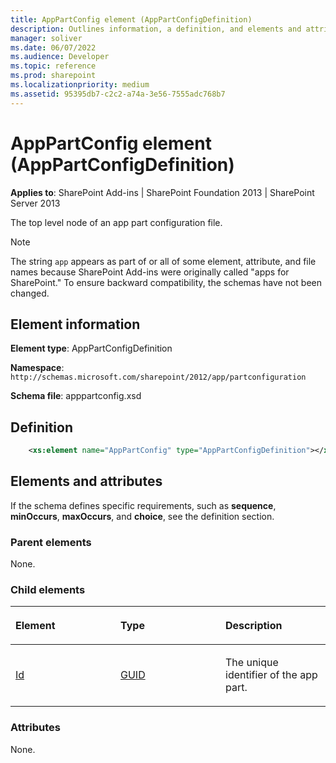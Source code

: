 ```yaml
---
title: AppPartConfig element (AppPartConfigDefinition)
description: Outlines information, a definition, and elements and attributes for the AppPartConfig element in Sharepoint.
manager: soliver
ms.date: 06/07/2022
ms.audience: Developer
ms.topic: reference
ms.prod: sharepoint
ms.localizationpriority: medium
ms.assetid: 95395db7-c2c2-a74a-3e56-7555adc768b7
---
```


# AppPartConfig element (AppPartConfigDefinition)

**Applies to**: SharePoint Add-ins | SharePoint Foundation 2013 | SharePoint Server 2013

The top level node of an app part configuration file.

> [!NOTE] 
> The string `app` appears as part of or all of some element, attribute, and file names because SharePoint Add-ins were originally called "apps for SharePoint." To ensure backward compatibility, the schemas have not been changed.

## Element information
**Element type**: AppPartConfigDefinition

**Namespace**: `http://schemas.microsoft.com/sharepoint/2012/app/partconfiguration`

**Schema file**: apppartconfig.xsd

## Definition

```XML
    <xs:element name="AppPartConfig" type="AppPartConfigDefinition"></xs:element>
```

## Elements and attributes

If the schema defines specific requirements, such as **sequence**, **minOccurs**, **maxOccurs**, and **choice**, see the definition section.

### Parent elements

None.

### Child elements

<table>
<colgroup>
<col width="33%" />
<col width="33%" />
<col width="33%" />
</colgroup>
<thead>
<tr class="header">
<th align="left"><p>Element</p></th>
<th align="left"><p>Type</p></th>
<th align="left"><p>Description</p></th>
</tr>
</thead>
<tbody>
<tr class="odd">
<td align="left"><p><a href="id-element-apppartconfigdefinition-complextypeapppartconfigdefinition.md">Id</a></p></td>
<td align="left"><p><a href="guid-simpletype-apppartconfigdefinition.md">GUID</a></p></td>
<td align="left"><p>The unique identifier of the app part.</p></td>
</tr>
</tbody>
</table>

### Attributes

None.

<br/>

<br/>








